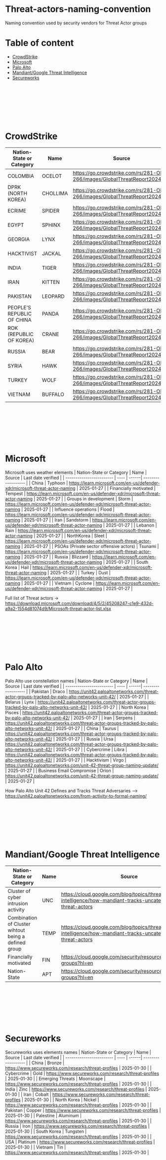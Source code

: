 # Threat-actors-naming-convention
Naming convention used by security vendors for Threat Actor groups

# Table of content
- [CrowdStrike](#CrowdStrike)
- [Microsoft](#Microsoft)
- [Palo Alto](#Palo-Alto)
- [Mandiant/Google Threat Intelligence](#Mandiant/Google-Threat-Intelligence)
- [Secureworks](#Secureworks)
<p>&nbsp;</p>
<p>&nbsp;</p>
<p>&nbsp;</p>
<p>&nbsp;</p>


# CrowdStrike
| Nation-State or Category | Name | Source | Last date verified |
| ------------------------ | ---- | ------| ------------------ |
| COLOMBIA | OCELOT | https://go.crowdstrike.com/rs/281-OBQ-266/images/GlobalThreatReport2024.pdf | 2025-01-27 |
| DPRK (NORTH KOREA) | CHOLLIMA | https://go.crowdstrike.com/rs/281-OBQ-266/images/GlobalThreatReport2024.pdf | 2025-01-27 |
| ECRIME | SPIDER | https://go.crowdstrike.com/rs/281-OBQ-266/images/GlobalThreatReport2024.pdf | 2025-01-27 |
| EGYPT | SPHINX | https://go.crowdstrike.com/rs/281-OBQ-266/images/GlobalThreatReport2024.pdf | 2025-01-27 |
| GEORGIA | LYNX | https://go.crowdstrike.com/rs/281-OBQ-266/images/GlobalThreatReport2024.pdf | 2025-01-27 |
| HACKTIVIST | JACKAL | https://go.crowdstrike.com/rs/281-OBQ-266/images/GlobalThreatReport2024.pdf | 2025-01-27 |
| INDIA | TIGER | https://go.crowdstrike.com/rs/281-OBQ-266/images/GlobalThreatReport2024.pdf | 2025-01-27 |
| IRAN | KITTEN | https://go.crowdstrike.com/rs/281-OBQ-266/images/GlobalThreatReport2024.pdf | 2025-01-27 |
| PAKISTAN | LEOPARD | https://go.crowdstrike.com/rs/281-OBQ-266/images/GlobalThreatReport2024.pdf | 2025-01-27 |
| PEOPLE’S REPUBLIC OF CHINA | PANDA | https://go.crowdstrike.com/rs/281-OBQ-266/images/GlobalThreatReport2024.pdf | 2025-01-27 |
| ROK (REPUBLIC OF KOREA) | CRANE | https://go.crowdstrike.com/rs/281-OBQ-266/images/GlobalThreatReport2024.pdf | 2025-01-27 |
| RUSSIA | BEAR | https://go.crowdstrike.com/rs/281-OBQ-266/images/GlobalThreatReport2024.pdf | 2025-01-27 |
| SYRIA | HAWK | https://go.crowdstrike.com/rs/281-OBQ-266/images/GlobalThreatReport2024.pdf | 2025-01-27 |
| TURKEY | WOLF | https://go.crowdstrike.com/rs/281-OBQ-266/images/GlobalThreatReport2024.pdf | 2025-01-27 |
| VIETNAM | BUFFALO | https://go.crowdstrike.com/rs/281-OBQ-266/images/GlobalThreatReport2024.pdf | 2025-01-27 |
<p>&nbsp;</p>
<p>&nbsp;</p>
<p>&nbsp;</p>
<p>&nbsp;</p>


# Microsoft
Microsoft uses weather elements
| Nation-State or Category | Name | Source | Last date verified |
| ------------------------ | ---- | ------| ------------------ |
| China | Typhoon | https://learn.microsoft.com/en-us/defender-xdr/microsoft-threat-actor-naming | 2025-01-27 |
| Financially motivated | Tempest | https://learn.microsoft.com/en-us/defender-xdr/microsoft-threat-actor-naming | 2025-01-27 |
| Groups in development | Storm | https://learn.microsoft.com/en-us/defender-xdr/microsoft-threat-actor-naming | 2025-01-27 |
| Influence operations | Flood | https://learn.microsoft.com/en-us/defender-xdr/microsoft-threat-actor-naming | 2025-01-27 |
| Iran | Sandstorm | https://learn.microsoft.com/en-us/defender-xdr/microsoft-threat-actor-naming | 2025-01-27 |
| Lebanon | Rain | https://learn.microsoft.com/en-us/defender-xdr/microsoft-threat-actor-naming | 2025-01-27 |
| NorthKorea | Sleet | https://learn.microsoft.com/en-us/defender-xdr/microsoft-threat-actor-naming | 2025-01-27 |
| PSOAs (Private sector offensive actors) | Tsunami | https://learn.microsoft.com/en-us/defender-xdr/microsoft-threat-actor-naming | 2025-01-27 |
| Russia | Blizzard | https://learn.microsoft.com/en-us/defender-xdr/microsoft-threat-actor-naming | 2025-01-27 |
| South Korea | Hail | https://learn.microsoft.com/en-us/defender-xdr/microsoft-threat-actor-naming | 2025-01-27 |
| Turkey | Dust | https://learn.microsoft.com/en-us/defender-xdr/microsoft-threat-actor-naming | 2025-01-27 |
| Vietnam | Cyclone | https://learn.microsoft.com/en-us/defender-xdr/microsoft-threat-actor-naming | 2025-01-27 |

Full list of Threat actors -> https://download.microsoft.com/download/4/5/2/45208247-c1e9-432d-a9a2-1554d81074d9/Microsoft-threat-actor-list.xlsx
<p>&nbsp;</p>
<p>&nbsp;</p>
<p>&nbsp;</p>
<p>&nbsp;</p>


# Palo Alto
Palo Alto use constellation names
| Nation-State or Category | Name | Source | Last date verified |
| ------------------------ | ---- | ------| ------------------ |
| Pakistan | Draco | https://unit42.paloaltonetworks.com/threat-actor-groups-tracked-by-palo-alto-networks-unit-42/ | 2025-01-27 |
| Belarus | Lynx | https://unit42.paloaltonetworks.com/threat-actor-groups-tracked-by-palo-alto-networks-unit-42/ | 2025-01-27 |
| North Korea | Pisces | https://unit42.paloaltonetworks.com/threat-actor-groups-tracked-by-palo-alto-networks-unit-42/  | 2025-01-27 |
| Iran | Serpens | https://unit42.paloaltonetworks.com/threat-actor-groups-tracked-by-palo-alto-networks-unit-42/  | 2025-01-27 |
| China | Taurus | https://unit42.paloaltonetworks.com/threat-actor-groups-tracked-by-palo-alto-networks-unit-42/  | 2025-01-27 |
| Russia | Ursa | https://unit42.paloaltonetworks.com/threat-actor-groups-tracked-by-palo-alto-networks-unit-42/  | 2025-01-27 |
| Cybercrime | Libra | https://unit42.paloaltonetworks.com/threat-actor-groups-tracked-by-palo-alto-networks-unit-42/  | 2025-01-27 |
| Hacktivism | Virgo | https://unit42.paloaltonetworks.com/unit-42-threat-group-naming-update/  | 2025-01-27 |
| Business Email Compromise | Orion | https://unit42.paloaltonetworks.com/unit-42-threat-group-naming-update/  | 2025-01-27 |

How Palo Alto Unit 42 Defines and Tracks Threat Adversaries --> https://unit42.paloaltonetworks.com/from-activity-to-formal-naming/
<p>&nbsp;</p>
<p>&nbsp;</p>
<p>&nbsp;</p>
<p>&nbsp;</p>


# Mandiant/Google Threat Intelligence
| Nation-State or Category | Name | Source | Last date verified |
| ------------------------ | ---- | ------| ------------------ |
| Cluster of cyber intrusion activity | UNC | https://cloud.google.com/blog/topics/threat-intelligence/how-mandiant-tracks-uncategorized-threat-actors | 2025-01-30 |
| Combination of Cluster wihtout being a defined group | TEMP | https://cloud.google.com/blog/topics/threat-intelligence/how-mandiant-tracks-uncategorized-threat-actors | 2025-01-30 |
| Financially motivated | FIN | https://cloud.google.com/security/resources/insights/apt-groups?hl=en | 2025-01-30 |
| Nation-State | APT | https://cloud.google.com/security/resources/insights/apt-groups?hl=en | 2025-01-30 |
<p>&nbsp;</p>
<p>&nbsp;</p>
<p>&nbsp;</p>
<p>&nbsp;</p>


# Secureworks
Secureworks uses elements names
| Nation-State or Category | Name | Source | Last date verified |
| ------------------------ | ---- | ------| ------------------ |
| China | Bronze | https://www.secureworks.com/research/threat-profiles | 2025-01-30 |
| Cybercrime | Gold | https://www.secureworks.com/research/threat-profiles | 2025-01-30 |
| Emerging Threats | Moonscape | https://www.secureworks.com/research/threat-profiles | 2025-01-30 |
| India | Zinc | https://www.secureworks.com/research/threat-profiles | 2025-01-30 |
| Iran | Cobalt | https://www.secureworks.com/research/threat-profiles | 2025-01-30 |
| North Korea | Nickel | https://www.secureworks.com/research/threat-profiles | 2025-01-30 |
| Pakistan | Copper | https://www.secureworks.com/research/threat-profiles | 2025-01-30 |
| Palestine | Aluminum | https://www.secureworks.com/research/threat-profiles | 2025-01-30 |
| Russia | Iron | https://www.secureworks.com/research/threat-profiles | 2025-01-30 |
| South Korea | Tungsten | https://www.secureworks.com/research/threat-profiles | 2025-01-30 |
| USA | Platinum | https://www.secureworks.com/research/threat-profiles | 2025-01-30 |
| Vietnam | Tin | https://www.secureworks.com/research/threat-profiles | 2025-01-30 |
<p>&nbsp;</p>
<p>&nbsp;</p>
<p>&nbsp;</p>
<p>&nbsp;</p>
